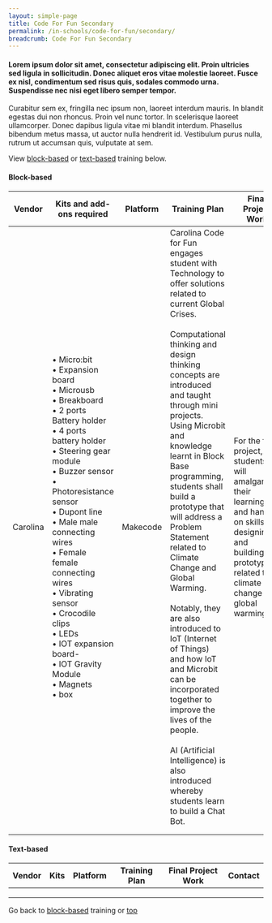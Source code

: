 ```yaml
---
layout: simple-page
title: Code For Fun Secondary
permalink: /in-schools/code-for-fun/secondary/
breadcrumb: Code For Fun Secondary
---
```


#### <a name="top"></a> Lorem ipsum dolor sit amet, consectetur adipiscing elit. Proin ultricies sed ligula in sollicitudin. Donec aliquet eros vitae molestie laoreet. Fusce ex nisl, condimentum sed risus quis, sodales commodo urna. Suspendisse nec nisi eget libero semper tempor. 

Curabitur sem ex, fringilla nec ipsum non, laoreet interdum mauris. In blandit egestas dui non rhoncus. Proin vel nunc tortor. In scelerisque laoreet ullamcorper. Donec dapibus ligula vitae mi blandit interdum. Phasellus bibendum metus massa, ut auctor nulla hendrerit id. Vestibulum purus nulla, rutrum ut accumsan quis, vulputate at sem.

View [block-based](#block) or [text-based](#text) training below.

#### <a name="block"></a> Block-based

| Vendor | Kits and add-ons required | Platform | Training Plan | Final Project Work | Contact |
|--------|------|----------|---------------|--------------------|---------|
|Carolina|• Micro:bit<br>• Expansion board<br>• Microusb<br>• Breakboard<br>• 2 ports Battery holder<br>• 4 ports battery holder<br>• Steering gear module<br>• Buzzer sensor<br>• Photoresistance sensor<br>• Dupont line<br>• Male male connecting wires<br>• Female female connecting wires<br>• Vibrating sensor<br>• Crocodile clips<br>• LEDs<br>• IOT expansion board-<br>• IOT Gravity Module<br>• Magnets<br>• box|Makecode|Carolina Code for Fun engages student with Technology to offer solutions related to current Global Crises. <br><br>Computational thinking and design thinking concepts are introduced and taught through mini projects. Using Microbit and knowledge learnt in Block Base programming, students shall build a prototype that will address a Problem Statement related to Climate Change and Global Warming. <br><br>Notably, they are also introduced to IoT (Internet of Things) and how IoT and Microbit can be incorporated together to improve the lives of the people. <br><br>AI (Artificial Intelligence) is also introduced whereby students learn to build a Chat Bot.|For the final project, students will amalgamate their learning and hand on skills by designing and building a prototype related to climate change and global warming.|         |
|        |      |          |               |                    |         |
|        |      |          |               |                    |         |

#### <a name="text"></a> Text-based

| Vendor | Kits | Platform | Training Plan | Final Project Work | Contact |
|--------|------|----------|---------------|--------------------|---------|
|        |      |          |               |                    |         |
|        |      |          |               |                    |         |
|        |      |          |               |                    |         |

Go back to [block-based](#block) training or [top](#top)

